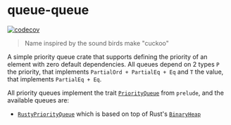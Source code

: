 # queue-queue

[![codecov](https://codecov.io/gh/naomijub/queue-queue/graph/badge.svg?token=DWO0LIC13M)](https://codecov.io/gh/naomijub/queue-queue)

> Name inspired by the sound birds make "cuckoo"

A simple priority queue crate that supports defining the priority of an element with zero default dependencies. All queues depend on 2 types `P` the priority, that implements `PartialOrd + PartialEq + Eq` and `T` the value, that implements `PartialEq + Eq`. 

All priority queues implement the trait [`PriorityQueue`](https://docs.rs/queue-queue/latest/queue_queue/trait.PriorityQueue.html) from `prelude`, and the available queues are:

- [`RustyPriorityQueue`](https://docs.rs/queue-queue/latest/queue_queue/rusty/struct.RustyPriorityQueue.html) which is based on top of Rust's [`BinaryHeap`](https://doc.rust-lang.org/std/collections/struct.BinaryHeap.html)
